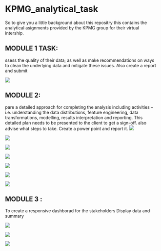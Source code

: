 # KPMG_analytical_task
So to give you a little background about this repositry this contains the analytical asignments provided by the KPMG group for their 
virtual intership.

## MODULE 1 TASK:
ssess the quality of their data; as well as make recommendations on ways to clean the underlying data and mitigate these issues.
Also create a report and submit 

![](Images/m1.jpg)

## MODULE 2:
pare a detailed approach for completing the analysis including activities – i.e. understanding the data distributions, feature engineering, data transformations, modelling, results interpretation and reporting. This detailed plan needs to be presented to the client to get a sign-off. 
also advise what steps to take.
Create a power point and report it.
![](Images/m2_1.jpg)

![](Images/m2_2.jpg)

![](Images/m2_3.jpg)

![](Images/m2_4.jpg)

![](Images/m2_5.jpg)

![](Images/m2_6.jpg)

![](Images/m2_7.jpg)

## MODULE 3 :
To create a responsive dashborad for the stakeholders 
Display data and summary

![](Images/M3_1.png)

![](Images/M3_2.png)

![](Images/M3_3.png)

